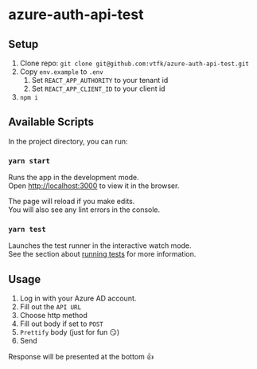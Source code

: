 # azure-auth-api-test

## Setup

1. Clone repo: `git clone git@github.com:vtfk/azure-auth-api-test.git`
1. Copy `env.example` to `.env`
    1. Set `REACT_APP_AUTHORITY` to your tenant id
    1. Set `REACT_APP_CLIENT_ID` to your client id
1. `npm i`

## Available Scripts

In the project directory, you can run:

### `yarn start`

Runs the app in the development mode.\
Open [http://localhost:3000](http://localhost:3000) to view it in the browser.

The page will reload if you make edits.\
You will also see any lint errors in the console.

### `yarn test`

Launches the test runner in the interactive watch mode.\
See the section about [running tests](https://facebook.github.io/create-react-app/docs/running-tests) for more information.

## Usage

1. Log in with your Azure AD account.
1. Fill out the `API URL`
1. Choose http method
1. Fill out body if set to `POST`
1. `Prettify` body (just for fun :smirk:)
1. Send

Response will be presented at the bottom :+1:
